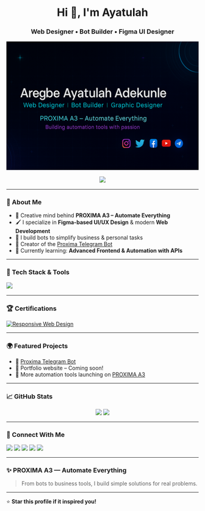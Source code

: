 <h1 align="center">Hi 👋, I'm Ayatulah</h1>
<h3 align="center">Web Designer • Bot Builder • Figma UI Designer</h3>

<p align="center">
  <img src="banner.png" alt="Proxima A3 Banner" />
</p>

<p align="center">
  <img src="https://readme-typing-svg.demolab.com?font=Fira+Code&weight=600&size=22&pause=1000&color=00F7FF&center=true&vCenter=true&width=435&lines=Welcome+to+my+GitHub!;I+Design+with+Figma.;I+Build+Bots+and+Business+Tools.;Let's+Automate+Everything!" />
</p>

---

### 🚀 About Me

- 🧠 Creative mind behind **PROXIMA A3 – Automate Everything**
- 🖌️ I specialize in **Figma-based UI/UX Design** & modern **Web Development**
- 🤖 I build bots to simplify business & personal tasks  
- 📲 Creator of the [Proxima Telegram Bot](https://t.me/PstonerBot)
- 🎯 Currently learning: **Advanced Frontend & Automation with APIs**

---

### 🔧 Tech Stack & Tools

<p>
  <img src="https://skillicons.dev/icons?i=html,css,js,python,figma,github,flask,vscode,sqlite" />
</p>

---

### 🏆 Certifications

[![Responsive Web Design](https://img.shields.io/badge/freeCodeCamp-Responsive_Web_Design-brightgreen?style=for-the-badge&logo=freecodecamp&logoColor=white)](https://freecodecamp.org/certification/fcc65c65cff-7f7a-428c-ac6f-67a532933672/responsive-web-design)

---

### 🌍 Featured Projects

- 🤖 [Proxima Telegram Bot](https://t.me/PstonerBot)
- 💼 Portfolio website – Coming soon!
- 🧰 More automation tools launching on [PROXIMA A3](https://instagram.com/proximaa3graphics)

---

### 📈 GitHub Stats

<p align="center">
  <img src="https://github-readme-stats.vercel.app/api?username=stoner1238&show_icons=true&theme=tokyonight" />
  <img src="https://github-readme-streak-stats.herokuapp.com/?user=stoner1238&theme=tokyonight" />
</p>

---

### 📲 Connect With Me

<p align="left">
  <a href="https://facebook.com/ayatulah.aregbe" target="_blank"><img src="https://img.shields.io/badge/Facebook-%231877F2.svg?&style=for-the-badge&logo=facebook&logoColor=white"/></a>
  <a href="https://twitter.com/proximaa3" target="_blank"><img src="https://img.shields.io/badge/Twitter-%231DA1F2.svg?&style=for-the-badge&logo=twitter&logoColor=white"/></a>
  <a href="https://instagram.com/proximaa3graphics" target="_blank"><img src="https://img.shields.io/badge/Instagram-%23E4405F.svg?&style=for-the-badge&logo=instagram&logoColor=white"/></a>
  <a href="https://www.linkedin.com/in/aregbe-adekunle-7265b3361" target="_blank"><img src="https://img.shields.io/badge/LinkedIn-%230077B5.svg?&style=for-the-badge&logo=linkedin&logoColor=white"/></a>
  <a href="https://youtube.com/@proxima_a3" target="_blank"><img src="https://img.shields.io/badge/YouTube-%23FF0000.svg?&style=for-the-badge&logo=youtube&logoColor=white"/></a>
</p>

---

### ✨ PROXIMA A3 — Automate Everything

> From bots to business tools, I build simple solutions for real problems.

---

⭐️ **Star this profile if it inspired you!**
